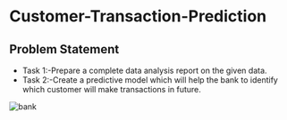 # Customer-Transaction-Prediction
## Problem Statement
* Task 1:-Prepare a complete data analysis report on the given data.
* Task 2:-Create a predictive model which will help the bank to identify which
  customer will make transactions in future.

  
![bank](https://github.com/AbhishekDighule/Customer-Transaction-Prediction/assets/145597070/2e9b6e45-ae8b-4a51-a1c2-9536f54470c1)
